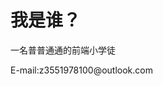 <h1>我是谁？</h1>
<p>一名普普通通的前端小学徒</p>
<p>E-mail:z3551978100@outlook.com</p>
<!---
misaka-mikoto-love/misaka-mikoto-love is a ✨ special ✨ repository because its `README.md` (this file) appears on your GitHub profile.
You can click the Preview link to take a look at your changes.
--->

